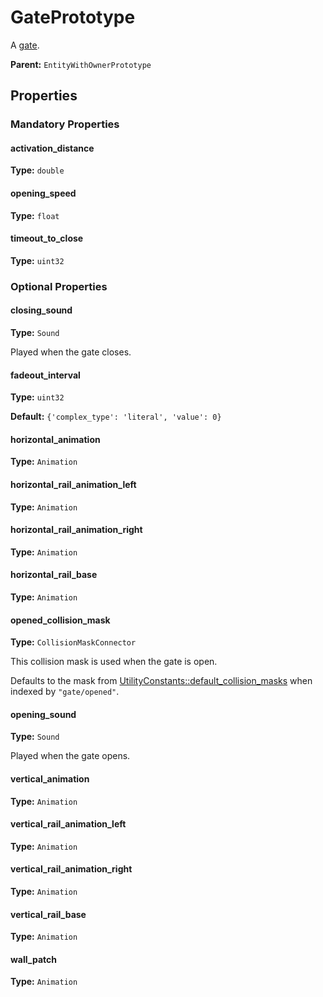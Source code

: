# GatePrototype

A [gate](https://wiki.factorio.com/Gate).

**Parent:** `EntityWithOwnerPrototype`

## Properties

### Mandatory Properties

#### activation_distance

**Type:** `double`



#### opening_speed

**Type:** `float`



#### timeout_to_close

**Type:** `uint32`



### Optional Properties

#### closing_sound

**Type:** `Sound`

Played when the gate closes.

#### fadeout_interval

**Type:** `uint32`



**Default:** `{'complex_type': 'literal', 'value': 0}`

#### horizontal_animation

**Type:** `Animation`



#### horizontal_rail_animation_left

**Type:** `Animation`



#### horizontal_rail_animation_right

**Type:** `Animation`



#### horizontal_rail_base

**Type:** `Animation`



#### opened_collision_mask

**Type:** `CollisionMaskConnector`

This collision mask is used when the gate is open.

Defaults to the mask from [UtilityConstants::default_collision_masks](prototype:UtilityConstants::default_collision_masks) when indexed by `"gate/opened"`.

#### opening_sound

**Type:** `Sound`

Played when the gate opens.

#### vertical_animation

**Type:** `Animation`



#### vertical_rail_animation_left

**Type:** `Animation`



#### vertical_rail_animation_right

**Type:** `Animation`



#### vertical_rail_base

**Type:** `Animation`



#### wall_patch

**Type:** `Animation`



